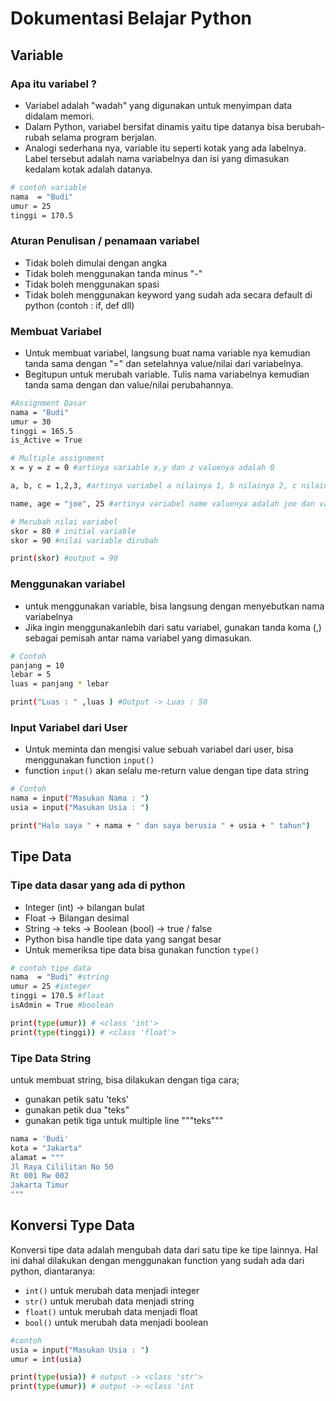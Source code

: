 # Dokumentasi Belajar Python

## Variable

### Apa itu variabel ?

- Variabel adalah "wadah" yang digunakan untuk menyimpan data didalam memori.
- Dalam Python, variabel bersifat dinamis yaitu tipe datanya bisa berubah-rubah selama program berjalan.
- Analogi sederhana nya, variable itu seperti kotak yang ada labelnya. Label tersebut adalah nama variabelnya dan isi yang dimasukan kedalam kotak adalah datanya.

```bash
# contoh variable
nama  = "Budi"
umur = 25
tinggi = 170.5
```

### Aturan Penulisan / penamaan variabel

- Tidak boleh dimulai dengan angka
- Tidak boleh menggunakan tanda minus "-"
- Tidak boleh menggunakan spasi
- Tidak boleh menggunakan keyword yang sudah ada secara default di python (contoh : if, def dll)

### Membuat Variabel

- Untuk membuat variabel, langsung buat nama variable nya kemudian tanda sama dengan "=" dan setelahnya value/nilai dari variabelnya.
- Begitupun untuk merubah variable. Tulis nama variabelnya kemudian tanda sama dengan dan value/nilai perubahannya.

```bash
#Assignment Dasar
nama = "Budi"
umur = 30
tinggi = 165.5
is_Active = True

# Multiple assignment
x = y = z = 0 #artinya variable x,y dan z valuenya adalah 0

a, b, c = 1,2,3, #artinya variabel a nilainya 1, b nilainya 2, c nilainya 3

name, age = "joe", 25 #artinya variabel name valuenya adalah joe dan variable age valuenya adalah 25

# Merubah nilai variabel
skor = 80 # initial variable
skor = 90 #nilai variable dirubah

print(skor) #output = 90
```

### Menggunakan variabel

- untuk menggunakan variable, bisa langsung dengan menyebutkan nama variabelnya
- Jika ingin menggunakanlebih dari satu variabel, gunakan tanda koma (,) sebagai pemisah antar nama variabel yang dimasukan.

```bash
# Contoh
panjang = 10
lebar = 5
luas = panjang * lebar

print("Luas : " ,luas ) #Output -> Luas : 50
```

### Input Variabel dari User

- Untuk meminta dan mengisi value sebuah variabel dari user, bisa menggunakan function `input()`
- function `input()` akan selalu me-return value dengan tipe data string

```bash
# Contoh
nama = input("Masukan Nama : ")
usia = input("Masukan Usia : ")

print("Halo saya " + nama + " dan saya berusia " + usia + " tahun")

```

## Tipe Data

### Tipe data dasar yang ada di python

- Integer (int) -> bilangan bulat
- Float -> Bilangan desimal
- String -> teks
  -> Boolean (bool) -> true / false
- Python bisa handle tipe data yang sangat besar
- Untuk memeriksa tipe data bisa gunakan function `type()`

```bash
# contoh tipe data
nama  = "Budi" #string
umur = 25 #integer
tinggi = 170.5 #float
isAdmin = True #boolean

print(type(umur)) # <class 'int'>
print(type(tinggi)) # <class 'float'>
```

### Tipe Data String

untuk membuat string, bisa dilakukan dengan tiga cara;

- gunakan petik satu 'teks'
- gunakan petik dua "teks"
- gunakan petik tiga untuk multiple line """teks"""

```bash
nama = 'Budi'
kota = "Jakarta"
alamat = """
Jl Raya Cililitan No 50
Rt 001 Rw 002
Jakarta Timur
"""
```

## Konversi Type Data

Konversi tipe data adalah mengubah data dari satu tipe ke tipe lainnya. Hal ini dahal dilakukan dengan menggunakan function yang sudah ada dari python, diantaranya:

- `int()` untuk merubah data menjadi integer
- `str()` untuk merubah data menjadi string
- `float()` untuk merubah data menjadi float
- `bool()` untuk merubah data menjadi boolean

```bash
#contoh
usia = input("Masukan Usia : ")
umur = int(usia)

print(type(usia)) # output -> <class 'str'>
print(type(umur)) # output -> <class 'int
```

